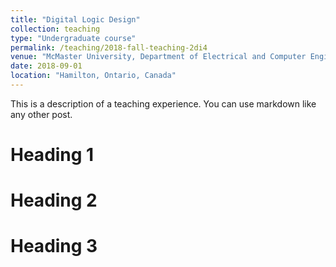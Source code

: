 ```yaml
---
title: "Digital Logic Design"
collection: teaching
type: "Undergraduate course"
permalink: /teaching/2018-fall-teaching-2di4
venue: "McMaster University, Department of Electrical and Computer Engineering"
date: 2018-09-01
location: "Hamilton, Ontario, Canada"
---
```


This is a description of a teaching experience. You can use markdown like any other post.

Heading 1
======

Heading 2
======

Heading 3
======

